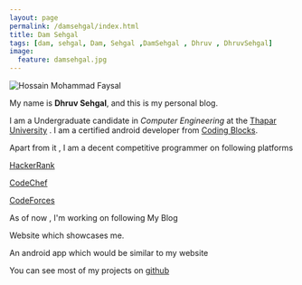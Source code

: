 ```yaml
---
layout: page
permalink: /damsehgal/index.html
title: Dam Sehgal
tags: [dam, sehgal, Dam, Sehgal ,DamSehgal , Dhruv , DhruvSehgal]
image:
  feature: damsehgal.jpg
---
```


  <img src="{{ site.url }}/images/damsehgal.jpg" alt="Hossain Mohammad Faysal">


My name is **Dhruv Sehgal**, and this is my personal blog. 

I am a Undergraduate candidate in *Computer Engineering* at the [Thapar University](http://www.thapar.edu/) . I am a certified android developer from [Coding Blocks](http://www.codingblocks.com/).

Apart from it  , I am a decent competitive programmer on following platforms

[HackerRank](https://www.hackerrank.com/DamSehgal)

[CodeChef](https://www.codechef.com/users/damsehgal)

[CodeForces](http://www.codeforces.com/profile/sehgaldam121)

As of now , I'm working on following 
My Blog

Website which showcases me.

An android app which would be similar to my website

You can see most of my projects on [github](https://github.com/damsehgal/)